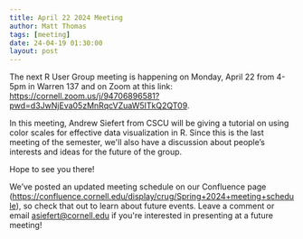 ```yaml
---
title: April 22 2024 Meeting
author: Matt Thomas
tags: [meeting]
date: 24-04-19 01:30:00
layout: post
--- 
```


The next R User Group meeting is happening on Monday, April 22 from 4-5pm in Warren 137 and on Zoom at this link:
<https://cornell.zoom.us/j/94706896581?pwd=d3JwNjEva05zMnRqcVZuaW5ITkQ2QT09>.

In this meeting, Andrew Siefert from CSCU will be giving a tutorial on using color scales for effective data visualization in R. Since this is the last meeting of the semester, we'll also have a discussion about people’s interests and ideas for the future of the group.

Hope to see you there!

We’ve posted an updated meeting schedule on our Confluence page (<https://confluence.cornell.edu/display/crug/Spring+2024+meeting+schedule>), so check that out to learn about future events. Leave a comment or email <asiefert@cornell.edu> if you're interested in presenting at a future meeting!